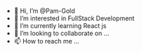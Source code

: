 - 👋 Hi, I’m @Pam-Gold
- 👀 I’m interested in FullStack Development
- 🌱 I’m currently learning React js
- 💞️ I’m looking to collaborate on ...
- 📫 How to reach me ...

<!---
Pam-Gold/Pam-Gold is a ✨ special ✨ repository because its `README.md` (this file) appears on your GitHub profile.
You can click the Preview link to take a look at your changes.
--->
